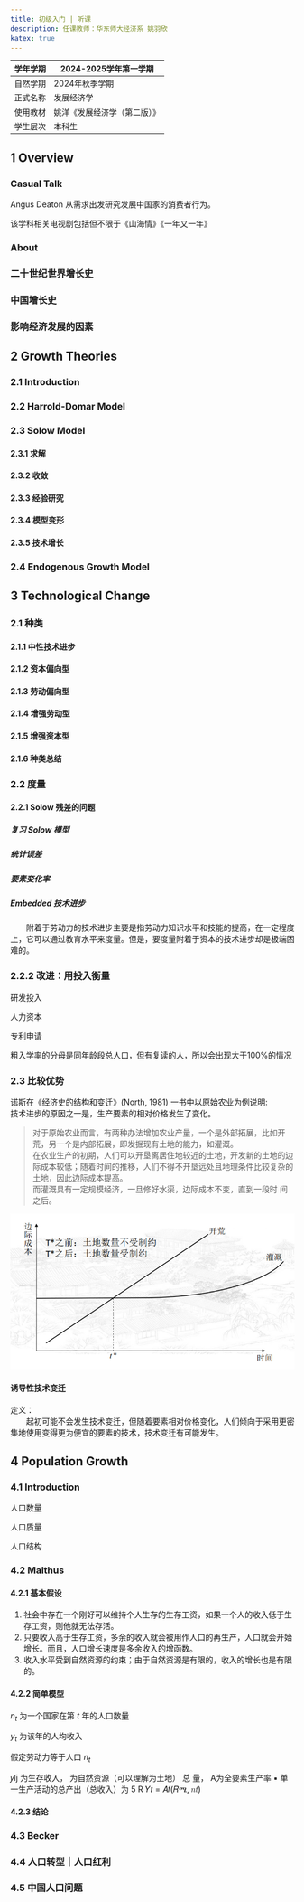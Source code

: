 ```yaml
---
title: 初级入门 | 听课
description: 任课教师：华东师大经济系 姚羽欣
katex: true
---
```


|学年学期|2024-2025学年第一学期|
|------------|---------------|
|自然学期|2024年秋季学期|
|正式名称|发展经济学|
|使用教材|姚洋《发展经济学（第二版）》|
|学生层次|本科生|

## 1 Overview

### Casual Talk

Angus Deaton 从需求出发研究发展中国家的消费者行为。

该学科相关电视剧包括但不限于《山海情》《一年又一年》

### About

### 二十世纪世界增长史

### 中国增长史

### 影响经济发展的因素

## 2 Growth Theories

### 2.1 Introduction

### 2.2 Harrold-Domar Model

### 2.3 Solow Model

#### 2.3.1 求解

#### 2.3.2 收敛

#### 2.3.3 经验研究

#### 2.3.4 模型变形

#### 2.3.5 技术增长

### 2.4 Endogenous Growth Model

## 3 Technological Change

### 2.1 种类

#### 2.1.1 中性技术进步

#### 2.1.2 资本偏向型

#### 2.1.3 劳动偏向型

#### 2.1.4 增强劳动型

#### 2.1.5 增强资本型

#### 2.1.6 种类总结

### 2.2 度量

#### 2.2.1 Solow 残差的问题

##### 复习 Solow 模型

##### 统计误差

##### 要素变化率

##### Embedded 技术进步

&emsp;&emsp;附着于劳动力的技术进步主要是指劳动力知识水平和技能的提高，在一定程度上，它可以通过教育水平来度量。但是，要度量附着于资本的技术进步却是极端困难的。

### 2.2.2 改进：用投入衡量

研发投入

人力资本

专利申请

粗入学率的分母是同年龄段总人口，但有复读的人，所以会出现大于100%的情况

### 2.3 比较优势

诺斯在《经济史的结构和变迁》(North, 1981) 一书中以原始农业为例说明:  
技术进步的原因之一是，生产要素的相对价格发生了变化。

> 对于原始农业而言，有两种办法增加农业产量，一个是外部拓展，比如开荒，另一个是内部拓展，即发掘现有土地的能力，如灌溉。  
> 在农业生产的初期，人们可以开垦离居住地较近的土地，开发新的土地的边际成本较低；随着时间的推移，人们不得不开垦远处且地理条件比较复杂的土地，因此边际成本提高。  
> 而灌溉具有一定规模经济，一旦修好水渠，边际成本不变，直到一段时
间之后。

![原始农业的拓展路径](ysnytz.png)

#### 诱导性技术变迁

定义：  
&emsp;&emsp;起初可能不会发生技术变迁，但随着要素相对价格变化，人们倾向于采用更密集地使用变得更为便宜的要素的技术，技术变迁有可能发生。


## 4 Population Growth

### 4.1 Introduction

人口数量

人口质量

人口结构

### 4.2 Malthus

#### 4.2.1 基本假设

1. 社会中存在一个刚好可以维持个人生存的生存工资，如果一个人的收入低于生存工资，则他就无法存活。
2. 只要收入高于生存工资，多余的收入就会被用作人口的再生产，人口就会开始增长。而且，人口增长速度是多余收入的增函数。
3. 收入水平受到自然资源的约束；由于自然资源是有限的，收入的增长也是有限的。

#### 4.2.2 简单模型

$n_t$ 为一个国家在第 $t$ 年的人口数量

$y_t$ 为该年的人均收入

假定劳动力等于人口 $n_t$

𝑦ǉ 为生存收入， 为自然资源（可以理解为土地） 总
量， A为全要素生产率
▪ 单一生产活动的总产出（总收入）为
5
R
𝑌𝑡 = 𝐴𝑓(𝑅ሜ, 𝑛𝑡)

#### 4.2.3 结论

### 4.3 Becker

### 4.4 人口转型｜人口红利

### 4.5 中国人口问题
